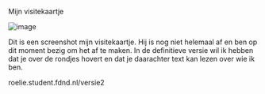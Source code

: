 Mijn visitekaartje

![image](https://user-images.githubusercontent.com/101579892/189308973-3bd58317-9f90-46aa-928d-c5cb8faaae58.png)

Dit is een screenshot mijn visitekaartje. Hij is nog niet helemaal af en ben op dit moment bezig om het af te maken. In de definitieve versie wil ik hebben dat je over de rondjes hovert en dat je daarachter text kan lezen over wie ik ben.

roelie.student.fdnd.nl/versie2
